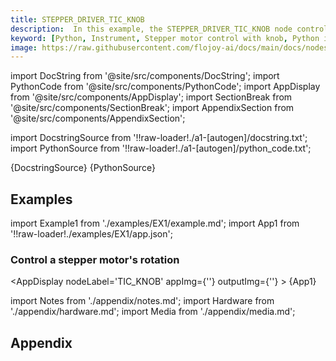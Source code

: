 ```yaml
---
title: STEPPER_DRIVER_TIC_KNOB
description:  In this example, the STEPPER_DRIVER_TIC_KNOB node controls a stepper motor movement with a TIC driver. It allows you to control the motor's rotation with a KNOB button. From 0 to 100 corresponds to a rotation between 0 and 360 degrees.
keyword: [Python, Instrument, Stepper motor control with knob, Python integration with stepper driver, Motion control and automation, Python"-"based stepper motor control, Stepper motor driver integration, Accurate motor movement with Python, Enhance motion control with knob, Streamline motor automation, Precise motor control using Python, Python control of stepper driver TIC with knob]
image: https://raw.githubusercontent.com/flojoy-ai/docs/main/docs/nodes/INSTRUMENTS/STEPPER_MOTOR/STEPPER_DRIVER_TIC_KNOB/examples/EX1/output.jpeg
---
```


[//]: # (Custom component imports)

import DocString from '@site/src/components/DocString';
import PythonCode from '@site/src/components/PythonCode';
import AppDisplay from '@site/src/components/AppDisplay';
import SectionBreak from '@site/src/components/SectionBreak';
import AppendixSection from '@site/src/components/AppendixSection';

[//]: # (Docstring)

import DocstringSource from '!!raw-loader!./a1-[autogen]/docstring.txt';
import PythonSource from '!!raw-loader!./a1-[autogen]/python_code.txt';

<DocString>{DocstringSource}</DocString>
<PythonCode GLink='IO/MOTION/MOTOR_DRIVER/STEPPER/POLULU/TIC_KNOB/TIC_KNOB.py'>{PythonSource}</PythonCode>

<SectionBreak />

[//]: # (Examples)

## Examples

import Example1 from './examples/EX1/example.md';
import App1 from '!!raw-loader!./examples/EX1/app.json';

### Control a stepper motor's rotation

<AppDisplay 
    nodeLabel='TIC_KNOB'
    appImg={''}
    outputImg={''}
    >
    {App1}
</AppDisplay>

<Example1 />

<SectionBreak />

[//]: # (Appendix)

import Notes from './appendix/notes.md';
import Hardware from './appendix/hardware.md';
import Media from './appendix/media.md';

## Appendix

<AppendixSection index={0} folderPath='nodes/IO/MOTION/MOTOR_DRIVER/STEPPER/POLULU/TIC_KNOB/appendix/'><Notes /></AppendixSection>
<AppendixSection index={1} folderPath='nodes/IO/MOTION/MOTOR_DRIVER/STEPPER/POLULU/TIC_KNOB/appendix/'><Hardware /></AppendixSection>
<AppendixSection index={2} folderPath='nodes/IO/MOTION/MOTOR_DRIVER/STEPPER/POLULU/TIC_KNOB/appendix/'><Media /></AppendixSection>

<!--Add Button here-->